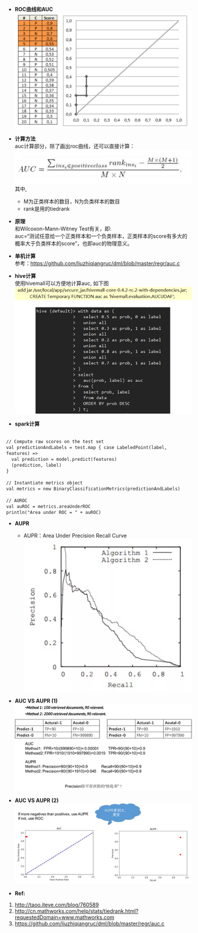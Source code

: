 
* **ROC曲线和AUC**<br>
![Local Image](../gitbook/images/AUC/4.png)<br>

* **计算方法**<br>
auc计算部分，除了画出roc曲线，还可以直接计算：<br>
  ![Local Image](../gitbook/images/AUC/2.png)<br>
  其中,
   * M为正类样本的数目，N为负类样本的数目<br>
   * rank是用的tiedrank

* **原理**<br>
和Wilcoxon-Mann-Witney Test有关，即:<br>
auc=“测试任意给一个正类样本和一个负类样本，正类样本的score有多大的概率大于负类样本的score”，也即auc的物理意义。<br>

* **单机计算**<br>
参考：https://github.com/liuzhiqiangruc/dml/blob/master/regr/auc.c

* **hive计算**<br>
使用hivemall可以方便地计算auc, 如下图<br>
![Local Image](../gitbook/images/AUC/5.png)<br>

* **spark计算**<br>

```

// Compute raw scores on the test set
val predictionAndLabels = test.map { case LabeledPoint(label, features) =>
  val prediction = model.predict(features)
  (prediction, label)
}

// Instantiate metrics object
val metrics = new BinaryClassificationMetrics(predictionAndLabels)

// AUROC
val auROC = metrics.areaUnderROC
println("Area under ROC = " + auROC)

```

* **AUPR**<br>
  * AUPR：Area Under Precision Recall Curve<br>
  ![Local Image](../gitbook/images/AUC/6.png)<br>

* **AUC VS AUPR (1)**<br>
 ![Local Image](../gitbook/images/AUC/7.png)<br>

* **AUC VS AUPR (2)**<br>
![Local Image](../gitbook/images/AUC/8.png)<br>

* **Ref:**<br>
1. http://taoo.iteye.com/blog/760589
2. http://cn.mathworks.com/help/stats/tiedrank.html?requestedDomain=www.mathworks.com
3. https://github.com/liuzhiqiangruc/dml/blob/master/regr/auc.c